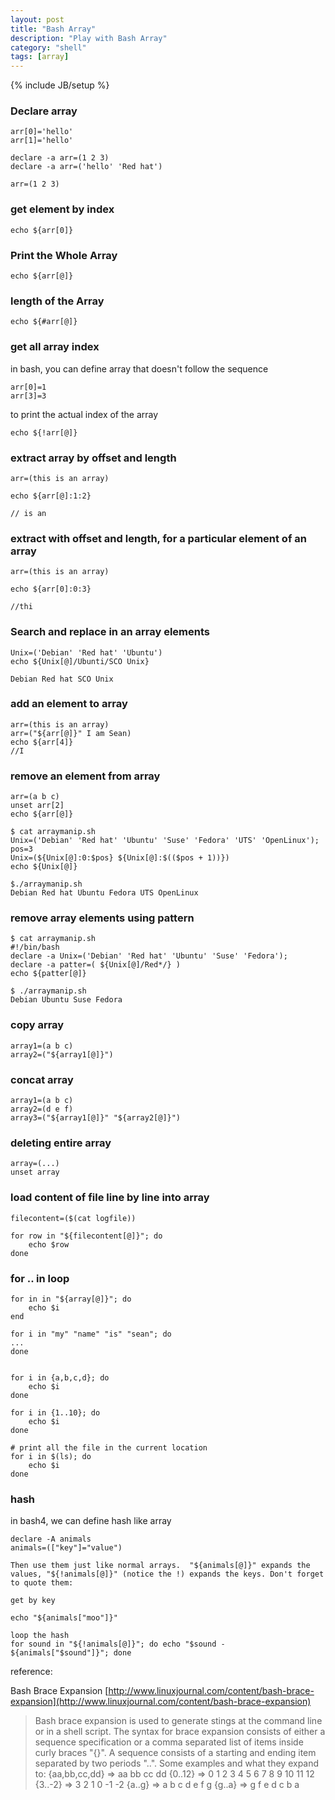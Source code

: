 ```yaml
---
layout: post
title: "Bash Array"
description: "Play with Bash Array"
category: "shell"
tags: [array]
---
```

{% include JB/setup %}


### Declare array

```
arr[0]='hello'
arr[1]='hello'

declare -a arr=(1 2 3)
declare -a arr=('hello' 'Red hat')

arr=(1 2 3)

```

### get element by index

```
echo ${arr[0]}
```

### Print the Whole Array

```
echo ${arr[@]}
```

### length of the Array

```
echo ${#arr[@]}
```

### get all array index

in bash, you can define array that doesn't follow the sequence

```
arr[0]=1
arr[3]=3
```

to print the actual index of the array

```
echo ${!arr[@]}
```

### extract array by offset and length

```
arr=(this is an array)

echo ${arr[@]:1:2}

// is an

```

### extract with offset and length, for a particular element of an array

```
arr=(this is an array)

echo ${arr[0]:0:3}

//thi
```

### Search and replace in an array elements

```
Unix=('Debian' 'Red hat' 'Ubuntu')
echo ${Unix[@]/Ubunti/SCO Unix}

Debian Red hat SCO Unix
```

### add an element to array

```
arr=(this is an array)
arr=("${arr[@]}" I am Sean)
echo ${arr[4]}
//I
```

### remove an element from array

```
arr=(a b c)
unset arr[2]
echo ${arr[@]}
```

```
$ cat arraymanip.sh
Unix=('Debian' 'Red hat' 'Ubuntu' 'Suse' 'Fedora' 'UTS' 'OpenLinux');
pos=3
Unix=(${Unix[@]:0:$pos} ${Unix[@]:$(($pos + 1))})
echo ${Unix[@]}

$./arraymanip.sh
Debian Red hat Ubuntu Fedora UTS OpenLinux
```

### remove array elements using pattern

```
$ cat arraymanip.sh
#!/bin/bash
declare -a Unix=('Debian' 'Red hat' 'Ubuntu' 'Suse' 'Fedora');
declare -a patter=( ${Unix[@]/Red*/} )
echo ${patter[@]}

$ ./arraymanip.sh
Debian Ubuntu Suse Fedora
```

### copy array

```
array1=(a b c)
array2=("${array1[@]}")
```

### concat array

```
array1=(a b c)
array2=(d e f)
array3=("${array1[@]}" "${array2[@]}")
```

### deleting entire array

```
array=(...)
unset array
```

### load content of file line by line into array

```
filecontent=($(cat logfile))

for row in "${filecontent[@]}"; do
	echo $row
done

```

### for .. in loop

```
for in in "${array[@]}"; do
	echo $i
end

for i in "my" "name" "is" "sean"; do
...
done


for i in {a,b,c,d}; do
	echo $i
done

for i in {1..10}; do
	echo $i
done

# print all the file in the current location
for i in $(ls); do
	echo $i
done

```

### hash
in bash4, we can define hash like array

```
declare -A animals
animals=(["key"]="value")

Then use them just like normal arrays.  "${animals[@]}" expands the values, "${!animals[@]}" (notice the !) expands the keys. Don't forget to quote them:

get by key

echo "${animals["moo"]}"

loop the hash
for sound in "${!animals[@]}"; do echo "$sound - ${animals["$sound"]}"; done

```

reference:

Bash Brace Expansion
[http://www.linuxjournal.com/content/bash-brace-expansion](http://www.linuxjournal.com/content/bash-brace-expansion)

>Bash brace expansion is used to generate stings at the command line or in a shell script. The syntax for brace expansion consists of either a sequence specification or a comma separated list of items inside curly braces "{}". A sequence consists of a starting and ending item separated by two periods "..".
>Some examples and what they expand to:
>{aa,bb,cc,dd}  => aa bb cc dd
  {0..12}        => 0 1 2 3 4 5 6 7 8 9 10 11 12
  {3..-2}        => 3 2 1 0 -1 -2
  {a..g}         => a b c d e f g
  {g..a}         => g f e d c b a